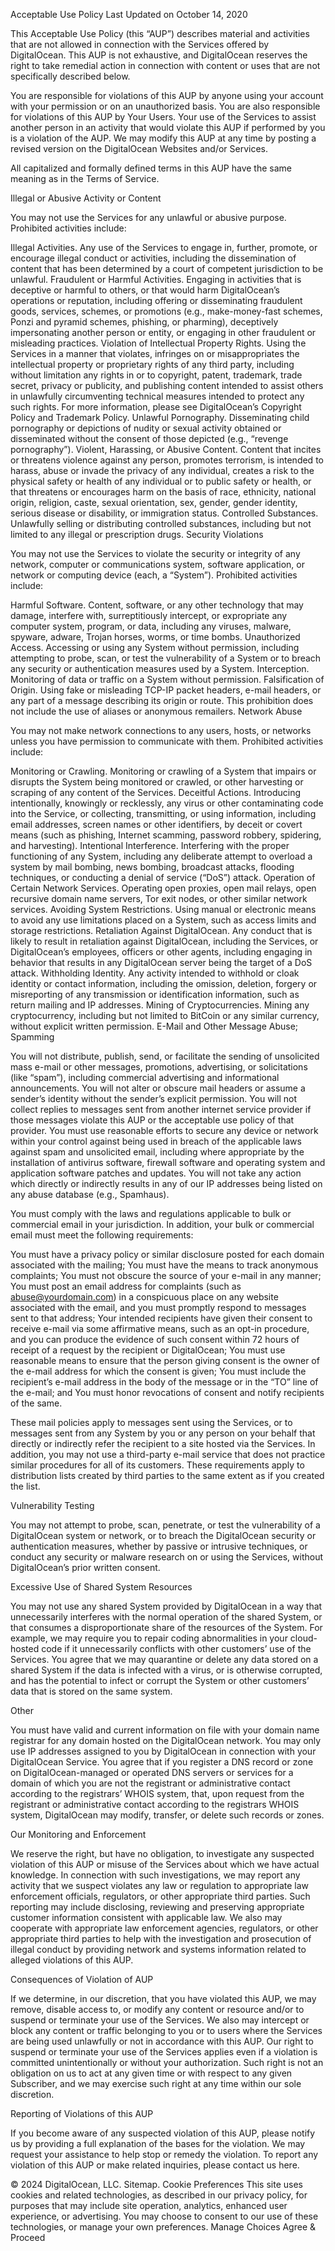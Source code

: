 Acceptable Use Policy
Last Updated on October 14, 2020

This Acceptable Use Policy (this “AUP”) describes material and activities that are not allowed in connection with the Services offered by DigitalOcean. This AUP is not exhaustive, and DigitalOcean reserves the right to take remedial action in connection with content or uses that are not specifically described below.

You are responsible for violations of this AUP by anyone using your account with your permission or on an unauthorized basis. You are also responsible for violations of this AUP by Your Users. Your use of the Services to assist another person in an activity that would violate this AUP if performed by you is a violation of the AUP. We may modify this AUP at any time by posting a revised version on the DigitalOcean Websites and/or Services.

All capitalized and formally defined terms in this AUP have the same meaning as in the Terms of Service.

Illegal or Abusive Activity or Content

You may not use the Services for any unlawful or abusive purpose. Prohibited activities include:

Illegal Activities. Any use of the Services to engage in, further, promote, or encourage illegal conduct or activities, including the dissemination of content that has been determined by a court of competent jurisdiction to be unlawful.
Fraudulent or Harmful Activities. Engaging in activities that is deceptive or harmful to others, or that would harm DigitalOcean’s operations or reputation, including offering or disseminating fraudulent goods, services, schemes, or promotions (e.g., make-money-fast schemes, Ponzi and pyramid schemes, phishing, or pharming), deceptively impersonating another person or entity, or engaging in other fraudulent or misleading practices.
Violation of Intellectual Property Rights. Using the Services in a manner that violates, infringes on or misappropriates the intellectual property or proprietary rights of any third party, including without limitation any rights in or to copyright, patent, trademark, trade secret, privacy or publicity, and publishing content intended to assist others in unlawfully circumventing technical measures intended to protect any such rights. For more information, please see DigitalOcean’s Copyright Policy and Trademark Policy.
Unlawful Pornography. Disseminating child pornography or depictions of nudity or sexual activity obtained or disseminated without the consent of those depicted (e.g., “revenge pornography”).
Violent, Harassing, or Abusive Content. Content that incites or threatens violence against any person, promotes terrorism, is intended to harass, abuse or invade the privacy of any individual, creates a risk to the physical safety or health of any individual or to public safety or health, or that threatens or encourages harm on the basis of race, ethnicity, national origin, religion, caste, sexual orientation, sex, gender, gender identity, serious disease or disability, or immigration status.
Controlled Substances. Unlawfully selling or distributing controlled substances, including but not limited to any illegal or prescription drugs.
Security Violations

You may not use the Services to violate the security or integrity of any network, computer or communications system, software application, or network or computing device (each, a “System”). Prohibited activities include:

Harmful Software. Content, software, or any other technology that may damage, interfere with, surreptitiously intercept, or expropriate any computer system, program, or data, including any viruses, malware, spyware, adware, Trojan horses, worms, or time bombs.
Unauthorized Access. Accessing or using any System without permission, including attempting to probe, scan, or test the vulnerability of a System or to breach any security or authentication measures used by a System.
Interception. Monitoring of data or traffic on a System without permission.
Falsification of Origin. Using fake or misleading TCP-IP packet headers, e-mail headers, or any part of a message describing its origin or route. This prohibition does not include the use of aliases or anonymous remailers.
Network Abuse

You may not make network connections to any users, hosts, or networks unless you have permission to communicate with them. Prohibited activities include:

Monitoring or Crawling. Monitoring or crawling of a System that impairs or disrupts the System being monitored or crawled, or other harvesting or scraping of any content of the Services.
Deceitful Actions. Introducing intentionally, knowingly or recklessly, any virus or other contaminating code into the Service, or collecting, transmitting, or using information, including email addresses, screen names or other identifiers, by deceit or covert means (such as phishing, Internet scamming, password robbery, spidering, and harvesting).
Intentional Interference. Interfering with the proper functioning of any System, including any deliberate attempt to overload a system by mail bombing, news bombing, broadcast attacks, flooding techniques, or conducting a denial of service (“DoS”) attack.
Operation of Certain Network Services. Operating open proxies, open mail relays, open recursive domain name servers, Tor exit nodes, or other similar network services.
Avoiding System Restrictions. Using manual or electronic means to avoid any use limitations placed on a System, such as access limits and storage restrictions.
Retaliation Against DigitalOcean. Any conduct that is likely to result in retaliation against DigitalOcean, including the Services, or DigitalOcean’s employees, officers or other agents, including engaging in behavior that results in any DigitalOcean server being the target of a DoS attack.
Withholding Identity. Any activity intended to withhold or cloak identity or contact information, including the omission, deletion, forgery or misreporting of any transmission or identification information, such as return mailing and IP addresses.
Mining of Cryptocurrencies. Mining any cryptocurrency, including but not limited to BitCoin or any similar currency, without explicit written permission.
E-Mail and Other Message Abuse; Spamming

You will not distribute, publish, send, or facilitate the sending of unsolicited mass e-mail or other messages, promotions, advertising, or solicitations (like “spam”), including commercial advertising and informational announcements. You will not alter or obscure mail headers or assume a sender’s identity without the sender’s explicit permission. You will not collect replies to messages sent from another internet service provider if those messages violate this AUP or the acceptable use policy of that provider. You must use reasonable efforts to secure any device or network within your control against being used in breach of the applicable laws against spam and unsolicited email, including where appropriate by the installation of antivirus software, firewall software and operating system and application software patches and updates. You will not take any action which directly or indirectly results in any of our IP addresses being listed on any abuse database (e.g., Spamhaus).

You must comply with the laws and regulations applicable to bulk or commercial email in your jurisdiction. In addition, your bulk or commercial email must meet the following requirements:

You must have a privacy policy or similar disclosure posted for each domain associated with the mailing;
You must have the means to track anonymous complaints;
You must not obscure the source of your e-mail in any manner;
You must post an email address for complaints (such as abuse@yourdomain.com) in a conspicuous place on any website associated with the email, and you must promptly respond to messages sent to that address;
Your intended recipients have given their consent to receive e-mail via some affirmative means, such as an opt-in procedure, and you can produce the evidence of such consent within 72 hours of receipt of a request by the recipient or DigitalOcean;
You must use reasonable means to ensure that the person giving consent is the owner of the e-mail address for which the consent is given;
You must include the recipient’s e-mail address in the body of the message or in the “TO” line of the e-mail; and
You must honor revocations of consent and notify recipients of the same.

These mail policies apply to messages sent using the Services, or to messages sent from any System by you or any person on your behalf that directly or indirectly refer the recipient to a site hosted via the Services. In addition, you may not use a third-party e-mail service that does not practice similar procedures for all of its customers. These requirements apply to distribution lists created by third parties to the same extent as if you created the list.

Vulnerability Testing

You may not attempt to probe, scan, penetrate, or test the vulnerability of a DigitalOcean system or network, or to breach the DigitalOcean security or authentication measures, whether by passive or intrusive techniques, or conduct any security or malware research on or using the Services, without DigitalOcean’s prior written consent.

Excessive Use of Shared System Resources

You may not use any shared System provided by DigitalOcean in a way that unnecessarily interferes with the normal operation of the shared System, or that consumes a disproportionate share of the resources of the System. For example, we may require you to repair coding abnormalities in your cloud-hosted code if it unnecessarily conflicts with other customers’ use of the Services. You agree that we may quarantine or delete any data stored on a shared System if the data is infected with a virus, or is otherwise corrupted, and has the potential to infect or corrupt the System or other customers’ data that is stored on the same system.

Other

You must have valid and current information on file with your domain name registrar for any domain hosted on the DigitalOcean network. You may only use IP addresses assigned to you by DigitalOcean in connection with your DigitalOcean Service. You agree that if you register a DNS record or zone on DigitalOcean-managed or operated DNS servers or services for a domain of which you are not the registrant or administrative contact according to the registrars’ WHOIS system, that, upon request from the registrant or administrative contact according to the registrars WHOIS system, DigitalOcean may modify, transfer, or delete such records or zones.

Our Monitoring and Enforcement

We reserve the right, but have no obligation, to investigate any suspected violation of this AUP or misuse of the Services about which we have actual knowledge. In connection with such investigations, we may report any activity that we suspect violates any law or regulation to appropriate law enforcement officials, regulators, or other appropriate third parties. Such reporting may include disclosing, reviewing and preserving appropriate customer information consistent with applicable law. We also may cooperate with appropriate law enforcement agencies, regulators, or other appropriate third parties to help with the investigation and prosecution of illegal conduct by providing network and systems information related to alleged violations of this AUP.

Consequences of Violation of AUP

If we determine, in our discretion, that you have violated this AUP, we may remove, disable access to, or modify any content or resource and/or to suspend or terminate your use of the Services. We also may intercept or block any content or traffic belonging to you or to users where the Services are being used unlawfully or not in accordance with this AUP. Our right to suspend or terminate your use of the Services applies even if a violation is committed unintentionally or without your authorization. Such right is not an obligation on us to act at any given time or with respect to any given Subscriber, and we may exercise such right at any time within our sole discretion.

Reporting of Violations of this AUP

If you become aware of any suspected violation of this AUP, please notify us by providing a full explanation of the bases for the violation. We may request your assistance to help stop or remedy the violation. To report any violation of this AUP or make related inquiries, please contact us here.

© 2024 DigitalOcean, LLC.
Sitemap.
Cookie Preferences
This site uses cookies and related technologies, as described in our privacy policy, for purposes that may include site operation, analytics, enhanced user experience, or advertising. You may choose to consent to our use of these technologies, or manage your own preferences.
Manage Choices Agree & Proceed